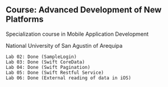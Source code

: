 ## Course: Advanced Development of New Platforms

Specialization course in Mobile Application Development

National University of San Agustin of Arequipa

```
Lab 02: Done (SampleLogin)
Lab 03: Done (Swift CoreData)
Lab 04: Done (Swift Pagination)
Lab 05: Done (Swift Restful Service)
Lab 06: Done (External reading of data in iOS)
```
